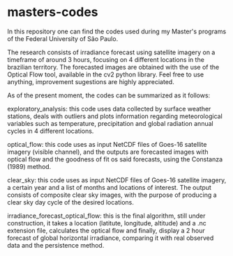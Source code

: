 # masters-codes
In this repository one can find the codes used during my Master's programs of the Federal University of São Paulo.

The research consists of irradiance forecast using satellite imagery on a timeframe of around 3 hours, focusing on 4 different locations in the brazilian territory.
The forecasted images are obtained with the use of the Optical Flow tool, available in the cv2 python library.
Feel free to use anything, improvement sugestions are highly appreciated.

As of the present moment, the codes can be summarized as it follows:

exploratory_analysis: this code uses data collected by surface weather stations, deals with outliers and plots information regarding meteorological variables such as temperature, precipitation and global radiation annual cycles in 4 different locations.

optical_flow: this code uses as input NetCDF files of Goes-16 satellite imagery (visible channel), and the outputs are forecasted images with optical flow and the goodness of fit os said forecasts, using the Constanza (1989) method.

clear_sky: this code uses as input NetCDF files of Goes-16 satellite imagery, a certain year and a list of months and locations of interest. The output consists of composite clear sky images, with the purpose of producing a clear sky day cycle of the desired locations.

irradiance_forecast_optical_flow: this is the final algorithm, still under construction, it takes a location (latitute, longitude, altitude) and a .nc extension file, calculates the optical flow and finally, display a 2 hour forecast of global horizontal irradiance, comparing it with real observed data and the persistence method.
